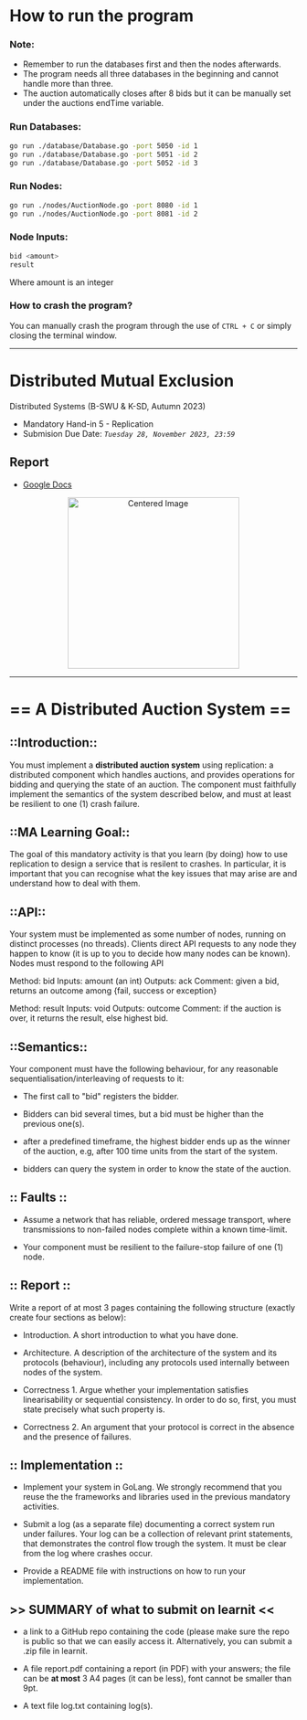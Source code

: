 # How to run the program

### Note:
- Remember to run the databases first and then the nodes afterwards.
- The program needs all three databases in the beginning and cannot handle more than three.
- The auction automatically closes after 8 bids but it can be manually set under the auctions endTime variable.

### Run Databases:
```bash
go run ./database/Database.go -port 5050 -id 1
go run ./database/Database.go -port 5051 -id 2
go run ./database/Database.go -port 5052 -id 3
```

### Run Nodes:
```bash
go run ./nodes/AuctionNode.go -port 8080 -id 1
go run ./nodes/AuctionNode.go -port 8081 -id 2 
```

### Node Inputs:
```bash
bid <amount>
result
```
Where amount is an integer

### How to crash the program?
You can manually crash the program through the use of `CTRL + C` or simply closing the terminal window.

--------------------------------------------------------------------

# Distributed Mutual Exclusion
Distributed Systems (B-SWU & K-SD, Autumn 2023)
* Mandatory Hand-in 5 - Replication
* Submision Due Date: *`Tuesday 28, November 2023, 23:59`*

## Report

- [Google Docs](https://docs.google.com/document/d/1CT_8YhAHZcycnY6ix9731VRISfUEH5zQjuLDVVoCBTo/edit)

<div style="text-align: center;">
    <img src="https://i.imgur.com/NcX1hkX.png" alt="Centered Image" width="300">
</div>

--------------------------------------------------------------------

# == A Distributed Auction System ==

## ::Introduction::

You must implement a **distributed auction system** using replication: a distributed component which handles auctions, and provides operations for bidding and querying the state of an auction. The component must faithfully implement the semantics of the system described below, and must at least be resilient to one (1) crash failure.


## ::MA Learning Goal::

The goal of this mandatory activity is that you learn (by doing) how to use replication to design a service that is resilent to crashes. In particular, it is important that you can recognise what the key issues that may arise are and understand how to deal with them.

 

## ::API::

Your system must be implemented as some number of nodes,  running on distinct processes (no threads). Clients direct API requests to any node they happen to know (it is up to you to decide how many nodes can be known). Nodes must respond to the following API

Method:  bid
Inputs:  amount (an int)
Outputs: ack
Comment: given a bid, returns an outcome among {fail, success or exception}

 

Method:  result
Inputs:  void
Outputs: outcome
Comment:  if the auction is over, it returns the result, else highest bid.

 

## ::Semantics::

Your component must have the following behaviour, for any reasonable sequentialisation/interleaving of requests to it:

- The first call to "bid" registers the bidder.

- Bidders can bid several times, but a bid must be higher than the previous one(s).

- after a predefined timeframe, the highest bidder ends up as the winner of the auction, e.g, after 100 time units from the start of the system. 

- bidders can query the system in order to know the state of the auction.

 

## :: Faults :: 

- Assume a network that has reliable, ordered message transport, where transmissions to non-failed nodes complete within a known time-limit.

- Your component must be resilient to the failure-stop failure of one (1) node.

 

## :: Report ::

Write a report of at most 3 pages containing the following structure (exactly create four sections as below):

- Introduction. A short introduction to what you have done.

- Architecture. A description of the architecture of the system and its protocols (behaviour), including any protocols used internally between nodes of the system. 

- Correctness 1. Argue whether your implementation satisfies linearisability or sequential consistency. In order to do so, first, you must state precisely what such property is. 

- Correctness 2. An argument that your protocol is correct in the absence and the presence of failures.

 

## :: Implementation ::

- Implement your system in GoLang. We strongly recommend that you reuse the the frameworks and libraries used in the previous mandatory activities.

- Submit a log (as a separate file) documenting a correct system run under failures. Your log can be a collection of relevant print statements, that demonstrates the control flow trough the system. It must be clear from the log where crashes occur.

 - Provide a README file with instructions on how to run your implementation. 

 

## **>>** SUMMARY of what to submit on learnit **<<**

- a link to a GitHub repo containing the code (please make sure the repo is public so that we can easily access it. Alternatively, you can submit a .zip file in learnit.

- A file report.pdf containing a report (in PDF) with your answers; the file can be **at most** 3 A4 pages (it can be less), font cannot be smaller than 9pt.

- A text file log.txt containing log(s).